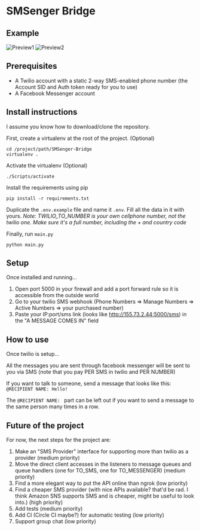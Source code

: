 # SMSenger Bridge

## Example

![Preview1](./images/woebot.jpg)
![Preview2](./images/cell.jpg)

## Prerequisites

- A Twilio account with a static 2-way SMS-enabled phone number (the Account SID and Auth token ready for you to use)
- A Facebook Messenger account

## Install instructions
I assume you know how to download/clone the repository.

First, create a virtualenv at the root of the project. (Optional)
```
cd /project/path/SMSenger-Bridge
virtualenv .
```

Activate the virtualenv (Optional)
```
./Scripts/activate
```

Install the requirements using pip
```
pip install -r requirements.txt
```

Duplicate the `.env.example` file and name it `.env`. Fill all the data in it with yours. _Note: TWILIO_TO_NUMBER is your own cellphone number, not the twilio one. Make sure it's a full number, including the + and country code_

Finally, run `main.py`
```
python main.py
```

## Setup
Once installed and running...

1. Open port 5000 in your firewall and add a port forward rule so it is accessible from the outside world
2. Go to your twilio SMS webhook (Phone Numbers => Manage Numbers => Active Numbers => your purchased number)
3. Paste your IP:port/sms link (looks like http://155.73.2.44:5000/sms) in the "A MESSAGE COMES IN" field

## How to use
Once twilio is setup...

All the messages you are sent through facebook messenger will be sent to you via SMS (note that you pay PER SMS in twilio and PER NUMBER)

If you want to talk to someone, send a message that looks like this: `@RECIPIENT NAME: Hello!`

The `@RECIPIENT NAME: ` part can be left out if you want to send a message to the same person many times in a row.

## Future of the project
For now, the next steps for the project are:

1. Make an "SMS Provider" interface for supporting more than twilio as a provider (medium priority)
2. Move the direct client accesses in the listeners to message queues and queue handlers (one for TO_SMS, one for TO_MESSENGER) (medium priority)
3. Find a more elegant way to put the API online than ngrok (low priority)
4. Find a cheaper SMS provider (with nice APIs available? that'd be rad. I think Amazon SNS supports SMS and is cheaper, might be useful to look into.) (high priority)
5. Add tests (medium priority)
6. Add CI (Circle CI maybe?) for automatic testing (low priority)
7. Support group chat (low priority)
